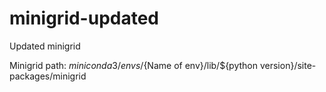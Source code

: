 # minigrid-updated
Updated minigrid

Minigrid path: ${miniconda3}/envs/${Name of env}/lib/${python version}/site-packages/minigrid
